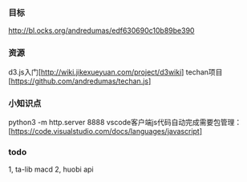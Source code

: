 ### 目标

http://bl.ocks.org/andredumas/edf630690c10b89be390

### 资源
d3.js入门[http://wiki.jikexueyuan.com/project/d3wiki] 
techan项目[https://github.com/andredumas/techan.js]

### 小知识点
python3 -m http.server 8888
vscode客户端js代码自动完成需要包管理：[https://code.visualstudio.com/docs/languages/javascript]

### todo
1, ta-lib macd
2, huobi api
